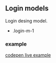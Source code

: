## Login models

Login desing model.

- .login-m-1

### example

[codepen live example](https://codepen.io/Endwall/pen/yLroeey)
